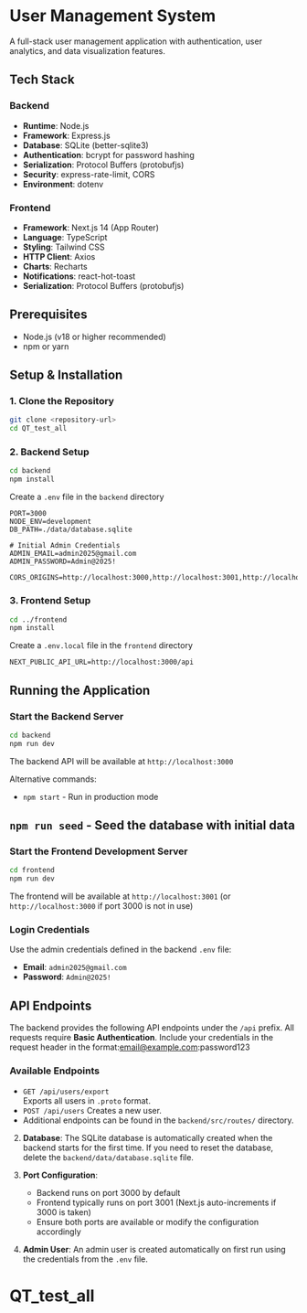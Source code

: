 # User Management System

A full-stack user management application with authentication, user analytics, and data visualization features.

## Tech Stack

### Backend
- **Runtime**: Node.js
- **Framework**: Express.js
- **Database**: SQLite (better-sqlite3)
- **Authentication**: bcrypt for password hashing
- **Serialization**: Protocol Buffers (protobufjs)
- **Security**: express-rate-limit, CORS
- **Environment**: dotenv

### Frontend
- **Framework**: Next.js 14 (App Router)
- **Language**: TypeScript
- **Styling**: Tailwind CSS
- **HTTP Client**: Axios
- **Charts**: Recharts
- **Notifications**: react-hot-toast
- **Serialization**: Protocol Buffers (protobufjs)

## Prerequisites

- Node.js (v18 or higher recommended)
- npm or yarn

## Setup & Installation

### 1. Clone the Repository

```bash
git clone <repository-url>
cd QT_test_all
```

### 2. Backend Setup

```bash
cd backend
npm install
```

Create a `.env` file in the `backend` directory

```env
PORT=3000
NODE_ENV=development
DB_PATH=./data/database.sqlite

# Initial Admin Credentials
ADMIN_EMAIL=admin2025@gmail.com
ADMIN_PASSWORD=Admin@2025!

CORS_ORIGINS=http://localhost:3000,http://localhost:3001,http://localhost:5173
```

### 3. Frontend Setup

```bash
cd ../frontend
npm install
```

Create a `.env.local` file in the `frontend` directory

```env
NEXT_PUBLIC_API_URL=http://localhost:3000/api
```

## Running the Application

### Start the Backend Server

```bash
cd backend
npm run dev
```

The backend API will be available at `http://localhost:3000`

Alternative commands:
- `npm start` - Run in production mode
## `npm run seed` - Seed the database with initial data

### Start the Frontend Development Server

```bash
cd frontend
npm run dev
```

The frontend will be available at `http://localhost:3001` (or `http://localhost:3000` if port 3000 is not in use)

### Login Credentials

Use the admin credentials defined in the backend `.env` file:
- **Email**: `admin2025@gmail.com`
- **Password**: `Admin@2025!`


## API Endpoints

The backend provides the following API endpoints under the `/api` prefix. All requests require **Basic Authentication**. Include your credentials in the request header in the format:email@example.com:password123

### Available Endpoints

- `GET /api/users/export`  
  Exports all users in `.proto` format.
- `POST /api/users`  Creates a new user.
- Additional endpoints can be found in the `backend/src/routes/` directory.


2. **Database**: The SQLite database is automatically created when the backend starts for the first time. If you need to reset the database, delete the `backend/data/database.sqlite` file.

3. **Port Configuration**:
   - Backend runs on port 3000 by default
   - Frontend typically runs on port 3001 (Next.js auto-increments if 3000 is taken)
   - Ensure both ports are available or modify the configuration accordingly

4. **Admin User**: An admin user is created automatically on first run using the credentials from the `.env` file.

# QT_test_all
